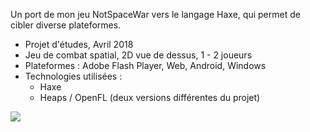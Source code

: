 Un port de mon jeu NotSpaceWar vers le langage Haxe, qui permet de cibler diverse plateformes.

+ Projet d'études, Avril 2018
+ Jeu de combat spatial, 2D vue de dessus, 1 - 2 joueurs
+ Plateformes : Adobe Flash Player, Web, Android, Windows
+ Technologies utilisées :
    - Haxe
    - Heaps / OpenFL (deux versions différentes du projet)

![](°project-image°)